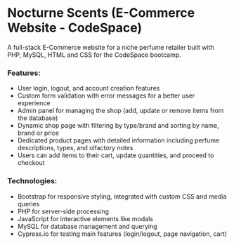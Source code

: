 # Nocturne Scents (E-Commerce Website - CodeSpace)

A full-stack E-Commerce website for a niche perfume retailer built with PHP, MySQL, HTML and CSS for the CodeSpace bootcamp.

### Features:
- User login, logout, and account creation features
- Custom form validation with error messages for a better user experience
- Admin panel for managing the shop (add, update or remove items from the database)
- Dynamic shop page with filtering by type/brand and sorting by name, brand or price
- Dedicated product pages with detailed information including perfume descriptions, types, and olfactory notes
- Users can add items to their cart, update quantities, and proceed to checkout

### Technologies:
- Bootstrap for responsive styling, integrated with custom CSS and media queries
- PHP for server-side processing
- JavaScript for interactive elements like modals
- MySQL for database management and querying
- Cypress.io for testing main features (login/logout, page navigation, cart)
